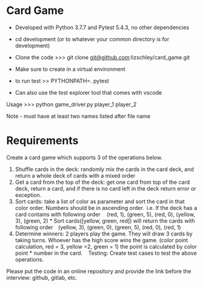 # Card Game

* Developed with Python 3.7.7 and Pytest 5.4.3, no other dependencies
* cd development (or to whatever your common directory is for development)
* Clone the code >>> git clone git@github.com:lizschley/card_game.git

* Make sure to create in a virtual environment
* to run test >> PYTHONPATH=. pytest
* Can also use the test explorer tool that comes with vscode

Usage >>> python game_driver.py player_1 player_2

Note - must have at least two names listed after file name

# Requirements

Create a card game which supports 3 of the operations below.
1. Shuffle cards in the deck: randomly mix the cards in the card deck, and return
a whole deck of cards with a mixed order
2. Get a card from the top of the deck: get one card from top of the card deck,
return a card, and if there is no card left in the deck return error or
exception. 
3. Sort cards: take a list of color as parameter and sort the card in that color
order. Numbers should be in ascending order. 
i.e. If the deck has a card contains with following order 
    (red, 1), (green, 5), (red, 0), (yellow, 3), (green, 2) 																															*
Sort cards([yellow, green, red]) will return the cards with following
order
    (yellow, 3), (green, 0), (green, 5), (red, 0), (red, 1) 
4. Determine winners: 2 players play the game. They will draw 3 cards by taking
turns.
Whoever has the high score wins the game. (color point calculation, red = 3,
yellow =2, green = 1) the point is calculated by color point * number in the
card.  
 
Testing: Create test cases to test the above operations.

Please put the code in an online repository and provide the link before the
interview: github, gitlab, etc.
